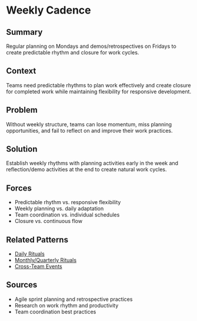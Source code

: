 # Weekly Cadence

## Summary
Regular planning on Mondays and demos/retrospectives on Fridays to create predictable rhythm and closure for work cycles.

## Context
Teams need predictable rhythms to plan work effectively and create closure for completed work while maintaining flexibility for responsive development.

## Problem
Without weekly structure, teams can lose momentum, miss planning opportunities, and fail to reflect on and improve their work practices.

## Solution
Establish weekly rhythms with planning activities early in the week and reflection/demo activities at the end to create natural work cycles.

## Forces
- Predictable rhythm vs. responsive flexibility
- Weekly planning vs. daily adaptation
- Team coordination vs. individual schedules
- Closure vs. continuous flow

## Related Patterns
- [Daily Rituals](daily-rituals.md)
- [Monthly/Quarterly Rituals](monthly-quarterly-rituals.md)
- [Cross-Team Events](cross-team-events.md)

## Sources
- Agile sprint planning and retrospective practices
- Research on work rhythm and productivity
- Team coordination best practices